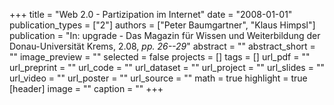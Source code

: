 +++
title = "Web 2.0 - Partizipation im Internet"
date = "2008-01-01"
publication_types = ["2"]
authors = ["Peter Baumgartner", "Klaus Himpsl"]
publication = "In: upgrade - Das Magazin für Wissen und Weiterbildung der Donau-Universität Krems, 2.08, _pp. 26--29_"
abstract = ""
abstract_short = ""
image_preview = ""
selected = false
projects = []
tags = []
url_pdf = ""
url_preprint = ""
url_code = ""
url_dataset = ""
url_project = ""
url_slides = ""
url_video = ""
url_poster = ""
url_source = ""
math = true
highlight = true
[header]
image = ""
caption = ""
+++
